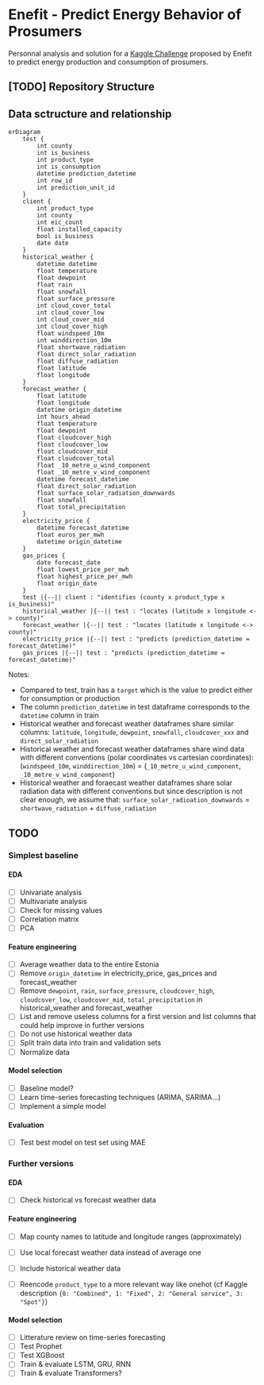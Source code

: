 # Enefit - Predict Energy Behavior of Prosumers

Personnal analysis and solution for a [Kaggle Challenge](https://www.kaggle.com/competitions/predict-energy-behavior-of-prosumers/overview) proposed by Enefit to predict energy production and consumption of prosumers.

## [TODO] Repository Structure

## Data sctructure and relationship

```mermaid
erDiagram
    test {
        int county
        int is_business
        int product_type
        int is_consumption
        datetime prediction_datetime
        int row_id
        int prediction_unit_id
    }
    client {
        int product_type
        int county
        int eic_count
        float installed_capacity
        bool is_business
        date date
    }
    historical_weather {
        datetime datetime
        float temperature
        float dewpoint
        float rain
        float snowfall
        float surface_pressure
        int cloud_cover_total
        int cloud_cover_low
        int cloud_cover_mid
        int cloud_cover_high
        float windspeed_10m
        int winddirection_10m
        float shortwave_radiation
        float direct_solar_radiation
        float diffuse_radiation
        float latitude
        float longitude
    }
    forecast_weather {
        float latitude
        float longitude
        datetime origin_datetime
        int hours_ahead
        float temperature
        float dewpoint
        float cloudcover_high
        float cloudcover_low
        float cloudcover_mid
        float cloudcover_total
        float _10_metre_u_wind_component
        float _10_metre_v_wind_component
        datetime forecast_datetime
        float direct_solar_radiation
        float surface_solar_radiation_downwards
        float snowfall
        float total_precipitation
    }
    electricity_price {
        datetime forecast_datetime
        float euros_per_mwh
        datetime origin_datetime
    }
    gas_prices {
        date forecast_date
        float lowest_price_per_mwh
        float highest_price_per_mwh
        float origin_date
    }
    test |{--|| client : "identifies (county x product_type x is_business)"
    historical_weather |{--|| test : "locates (latitude x longitude <-> county)"
    forecast_weather |{--|| test : "locates (latitude x longitude <-> county)"
    electricity_price |{--|| test : "predicts (prediction_datetime = forecast_datetime)"
    gas_prices |{--|| test : "predicts (prediction_datetime = forecast_datetime)"
```
Notes:
- Compared to test, train has a `target` which is the value to predict either for consumption or production
- The column `prediction_datetime` in test dataframe corresponds to the `datetime` column in train
- Historical weather and forecast weather dataframes share similar columns: `latitude`, `longitude`, `dewpoint`, `snowfall`, `cloudcover_xxx` and `direct_solar_radiation`
- Historical weather and forecast weather dataframes share wind data with different conventions (polar coordinates vs cartesian coordinates): (`windspeed_10m`, `winddirection_10m`) = (`_10_metre_u_wind_component`, `_10_metre_v_wind_component`)
- Historical weather and foraecast weather dataframes share solar radiation data with different conventions but since description is not clear enough, we assume that: `surface_solar_radioation_downwards` = `shortwave_radiation` + `diffuse_radiation`


## TODO

### Simplest baseline

#### EDA
- [ ] Univariate analysis
- [ ] Multivariate analysis
- [ ] Check for missing values
- [ ] Correlation matrix
- [ ] PCA

#### Feature engineering
- [ ] Average weather data to the entire Estonia
- [ ] Remove `origin_datetime` in electricity_price, gas_prices and forecast_weather
- [ ] Remove `dewpoint`, `rain`, `surface_pressure`, `cloudcover_high`, `cloudcover_low`, `cloudcover_mid`, `total_precipitation` in historical_weather and forecast_weather
- [ ] List and remove useless columns for a first version and list columns that could help improve in further versions
- [ ] Do not use historical weather data
- [ ] Split train data into train and validation sets
- [ ] Normalize data

#### Model selection
- [ ] Baseline model?
- [ ] Learn time-series forecasting techniques (ARIMA, SARIMA...)
- [ ] Implement a simple model

#### Evaluation
- [ ] Test best model on test set using MAE

### Further versions

#### EDA
- [ ] Check historical vs forecast weather data

#### Feature engineering
- [ ] Map county names to latitude and longitude ranges (approximately)
- [ ] Use local forecast weather data instead of average one
- [ ] Include historical weather data
- [ ] Reencode `product_type` to a more relevant way like onehot (cf Kaggle description `{0: "Combined", 1: "Fixed", 2: "General service", 3: "Spot"}`)



#### Model selection
- [ ] Litterature review on time-series forecasting
- [ ] Test Prophet
- [ ] Test XGBoost
- [ ] Train & evaluate LSTM, GRU, RNN
- [ ] Train & evaluate Transformers?
